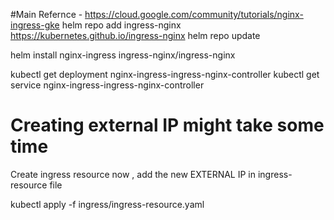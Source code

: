 #Main Refernce - https://cloud.google.com/community/tutorials/nginx-ingress-gke
helm repo add ingress-nginx https://kubernetes.github.io/ingress-nginx
helm repo update

helm install nginx-ingress ingress-nginx/ingress-nginx

kubectl get deployment nginx-ingress-ingress-nginx-controller
kubectl get service nginx-ingress-ingress-nginx-controller

# Creating external IP might take some time
Create ingress resource now , add the new EXTERNAL IP in ingress-resource file

kubectl apply -f ingress/ingress-resource.yaml  

